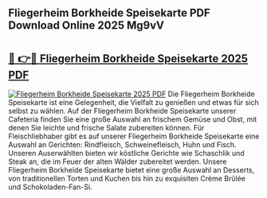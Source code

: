 ## Fliegerheim Borkheide Speisekarte PDF Download Online 2025 Mg9vV

# <h2><a href="http://gccm47.nevu.top/?p=Fliegerheim+Borkheide+Speisekarte">🔗 👉🔴 Fliegerheim Borkheide Speisekarte 2025 PDF</a></h2>

[![Fliegerheim Borkheide Speisekarte 2025 PDF](https://i.imgur.com/dBaPXMq.png)](http://gccm47.nevu.top/?p=Fliegerheim+Borkheide+Speisekarte)
Die Fliegerheim Borkheide Speisekarte ist eine Gelegenheit, die Vielfalt zu genießen und etwas für sich selbst zu wählen. Auf der Fliegerheim Borkheide Speisekarte unserer Cafeteria finden Sie eine große Auswahl an frischem Gemüse und Obst, mit denen Sie leichte und frische Salate zubereiten können. Für Fleischliebhaber gibt es auf unserer Fliegerheim Borkheide Speisekarte eine Auswahl an Gerichten: Rindfleisch, Schweinefleisch, Huhn und Fisch. Unseren Auserwählten bieten wir köstliche Gerichte wie Schaschlik und Steak an, die im Feuer der alten Wälder zubereitet werden. Unsere Fliegerheim Borkheide Speisekarte bietet eine große Auswahl an Desserts, von traditionellen Torten und Kuchen bis hin zu exquisiten Crème Brûlée und Schokoladen-Fan-Si.
